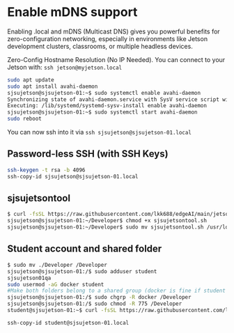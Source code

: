 # Enable mDNS support
Enabling .local and mDNS (Multicast DNS) gives you powerful benefits for zero-configuration networking, especially in environments like Jetson development clusters, classrooms, or multiple headless devices.

Zero-Config Hostname Resolution (No IP Needed). You can connect to your Jetson with: `ssh jetson@myjetson.local`

```bash
sudo apt update
sudo apt install avahi-daemon
sjsujetson@sjsujetson-01:~$ sudo systemctl enable avahi-daemon
Synchronizing state of avahi-daemon.service with SysV service script with /lib/systemd/systemd-sysv-install.
Executing: /lib/systemd/systemd-sysv-install enable avahi-daemon
sjsujetson@sjsujetson-01:~$ sudo systemctl start avahi-daemon
sudo reboot
```
You can now ssh into it via `ssh sjsujetson@sjsujetson-01.local`

## Password-less SSH (with SSH Keys)
```bash
ssh-keygen -t rsa -b 4096
ssh-copy-id sjsujetson@sjsujetson-01.local
```

## sjsujetsontool
```bash
$ curl -fsSL https://raw.githubusercontent.com/lkk688/edgeAI/main/jetson/sjsujetsontool.sh -o ~/Developer/sjsujetsontool.sh
sjsujetson@sjsujetson-01:~/Developer$ chmod +x sjsujetsontool.sh 
sjsujetson@sjsujetson-01:~/Developer$ sudo mv sjsujetsontool.sh /usr/local/bin/sjsujetsontool
```

## Student account and shared folder
```bash
$ sudo mv ./Developer /Developer
sjsujetson@sjsujetson-01:/$ sudo adduser student
sjsujetson01qa
sudo usermod -aG docker student
#Make both folders belong to a shared group (docker is fine if student is in that group):
sjsujetson@sjsujetson-01:/$ sudo chgrp -R docker /Developer
sjsujetson@sjsujetson-01:/$ sudo chmod -R 775 /Developer
student@sjsujetson-01:~$ curl -fsSL https://raw.githubusercontent.com/lkk688/edgeAI/main/jetson/sjsujetsontool.sh -o ~/.local/bin/sjsujetsontool.sh
```

```bash
ssh-copy-id student@sjsujetson-01.local
```